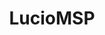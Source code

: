 ---
title: LucioMSP
github: https://github.com/LucioMSP
mode: dark
transition: 3s
archetype:
  - Little Bit of Everything
---